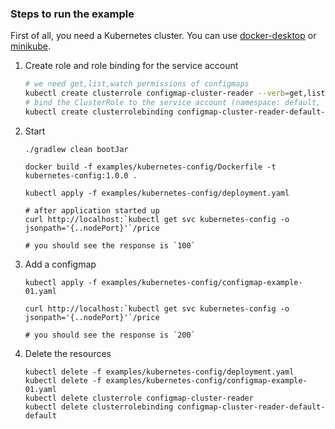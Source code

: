 ### Steps to run the example

First of all, you need a Kubernetes cluster. You can
use [docker-desktop](https://www.docker.com/products/docker-desktop/)
or [minikube](https://kubernetes.io/zh-cn/docs/tutorials/hello-minikube/).

1. Create role and role binding for the service account
    ```bash
    # we need get,list,watch permissions of configmaps
    kubectl create clusterrole configmap-cluster-reader --verb=get,list,watch --resource=configmaps
    # bind the ClusterRole to the service account (namespace: default, name: default)
    kubectl create clusterrolebinding configmap-cluster-reader-default-default --clusterrole configmap-cluster-reader --serviceaccount default:default
    ```

2. Start
    ```shell
    ./gradlew clean bootJar
    
    docker build -f examples/kubernetes-config/Dockerfile -t kubernetes-config:1.0.0 .
    
    kubectl apply -f examples/kubernetes-config/deployment.yaml
    ```
   ```shell
   # after application started up
   curl http://localhost:`kubectl get svc kubernetes-config -o jsonpath='{..nodePort}'`/price
   
   # you should see the response is `100`
   ```

3. Add a configmap
    ```shell
    kubectl apply -f examples/kubernetes-config/configmap-example-01.yaml
   
    curl http://localhost:`kubectl get svc kubernetes-config -o jsonpath='{..nodePort}'`/price
   
    # you should see the response is `200`
    ```

4. Delete the resources
    ```shell
    kubectl delete -f examples/kubernetes-config/deployment.yaml
    kubectl delete -f examples/kubernetes-config/configmap-example-01.yaml
    kubectl delete clusterrole configmap-cluster-reader
    kubectl delete clusterrolebinding configmap-cluster-reader-default-default
    ```
